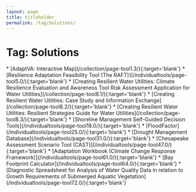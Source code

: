 ```yaml
---
layout: page
title: titleholder
permalink: /tag/Solutions/
---
```

<h1>Tag: Solutions</h1>
* [AdaptVA: Interactive Map](/collection/page-tool1.3/){:target='blank'}
* [Resilience Adaptation Feasibility Tool (The RAFT)](/individualtools/page-tool5.0/){:target='blank'}
* [Creating Resilient Water Utilities: Climate Resilience Evaluation and Awareness Tool Risk Assessment Application for Water Utilities](/collection/page-tool8.1/){:target='blank'}
* [Creating Resilient Water Utilities: Case Study and Information Exchange](/collection/page-tool8.2/){:target='blank'}
* [Creating Resilient Water Utilities: Resilient Strategies Guide for Water Utilities](/collection/page-tool8.3/){:target='blank'}
* [Shoreline Management Self-Guided Decision Tools](/individualtools/page-tool18.0/){:target='blank'}
* [FloodFactor](/individualtools/page-tool25.0/){:target='blank'}
* [Drought Management Database](/individualtools/page-tool31.0/){:target='blank'}
* [Chesapeake Assessment Scenario Tool (CAST)](/individualtools/page-tool47.0/){:target='blank'}
* [Adaptation Workbook (Climate Change Response Framework)](/individualtools/page-tool61.0/){:target='blank'}
* [Bay Footprint Calculator](/individualtools/page-tool64.0/){:target='blank'}
* [Diagnostic Spreadsheet for Analysis of Water Quality Data in relation to Growth Requirements of Submerged Aquatic Vegetation](/individualtools/page-tool72.0/){:target='blank'}
